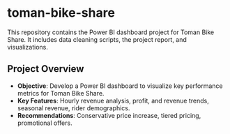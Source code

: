 # toman-bike-share
This repository contains the Power BI dashboard project for Toman Bike Share. It includes data cleaning scripts, the project report, and visualizations.

## Project Overview

- **Objective**: Develop a Power BI dashboard to visualize key performance metrics for Toman Bike Share.
- **Key Features**: Hourly revenue analysis, profit, and revenue trends, seasonal revenue, rider demographics.
- **Recommendations**: Conservative price increase, tiered pricing, promotional offers.
